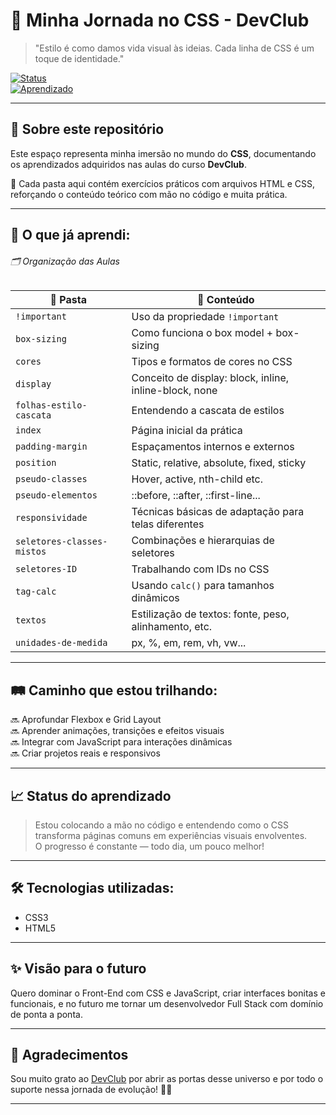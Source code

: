 # 🎨 Minha Jornada no CSS - DevClub

> "Estilo é como damos vida visual às ideias. Cada linha de CSS é um toque de identidade."

[![Status](https://img.shields.io/badge/Status-Em%20Evolução-6A5ACD?style=for-the-badge&logo=css3)]()  
[![Aprendizado](https://img.shields.io/badge/Aprendendo%20CSS%20com%20paix%C3%A3o-1E90FF?style=for-the-badge&logo=css3)]()

---

## 🧠 Sobre este repositório

Este espaço representa minha imersão no mundo do **CSS**, documentando os aprendizados adquiridos nas aulas do curso **DevClub**.

📁 Cada pasta aqui contém exercícios práticos com arquivos HTML e CSS, reforçando o conteúdo teórico com mão no código e muita prática.

---

## 🚀 O que já aprendi:
###### 🗂 Organização das Aulas

| 📁 Pasta                         | 📌 Conteúdo                                               |
|----------------------------------|------------------------------------------------------------|
| `!important`                     | Uso da propriedade `!important`                           |
| `box-sizing`                     | Como funciona o box model + box-sizing                    |
| `cores`                          | Tipos e formatos de cores no CSS                          |
| `display`                        | Conceito de display: block, inline, inline-block, none     |
| `folhas-estilo-cascata`         | Entendendo a cascata de estilos                          |
| `index`                          | Página inicial da prática                                 |
| `padding-margin`                | Espaçamentos internos e externos                          |
| `position`                       | Static, relative, absolute, fixed, sticky                 |
| `pseudo-classes`                | Hover, active, nth-child etc.                             |
| `pseudo-elementos`              | ::before, ::after, ::first-line...                        |
| `responsividade`                | Técnicas básicas de adaptação para telas diferentes       |
| `seletores-classes-mistos`      | Combinações e hierarquias de seletores                   |
| `seletores-ID`                  | Trabalhando com IDs no CSS                                |
| `tag-calc`                       | Usando `calc()` para tamanhos dinâmicos                  |
| `textos`                         | Estilização de textos: fonte, peso, alinhamento, etc.     |
| `unidades-de-medida`           | px, %, em, rem, vh, vw...                                 |

---

## 🛤️ Caminho que estou trilhando:

🔜 Aprofundar Flexbox e Grid Layout  
🔜 Aprender animações, transições e efeitos visuais  
🔜 Integrar com JavaScript para interações dinâmicas  
🔜 Criar projetos reais e responsivos

---

## 📈 Status do aprendizado

> Estou colocando a mão no código e entendendo como o CSS transforma páginas comuns em experiências visuais envolventes.  
> O progresso é constante — todo dia, um pouco melhor!

---

## 🛠️ Tecnologias utilizadas:

- CSS3
- HTML5

---

## ✨ Visão para o futuro

Quero dominar o Front-End com CSS e JavaScript, criar interfaces bonitas e funcionais, e no futuro me tornar um desenvolvedor Full Stack com domínio de ponta a ponta.

---

## 🤝 Agradecimentos

Sou muito grato ao [DevClub](https://devclub.com.br/) por abrir as portas desse universo e por todo o suporte nessa jornada de evolução! 🚀💙

---
